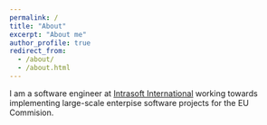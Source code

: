 ```yaml
---
permalink: /
title: "About"
excerpt: "About me"
author_profile: true
redirect_from: 
  - /about/
  - /about.html
---
```


I am a software engineer at [Intrasoft International](https://www.intrasoft-intl.com/) working towards implementing large-scale enterpise software projects for the EU Commision.
